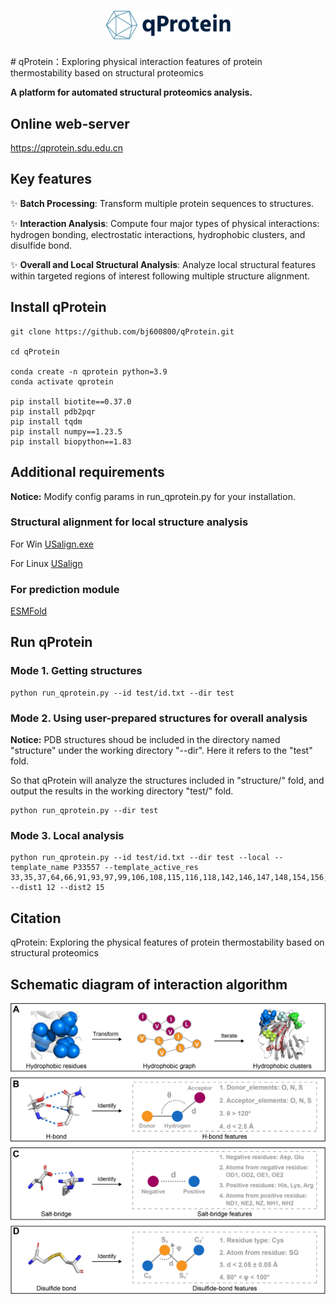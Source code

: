 <h1 align="center">
  <img src="logo-no-background.png" alt="Logo" width="200">
</h1>
# qProtein：Exploring physical interaction features of protein thermostability based on structural proteomics

**A platform for automated structural proteomics analysis.**

## Online web-server
https://qprotein.sdu.edu.cn

## Key features
:sparkles: **Batch Processing**: Transform multiple protein sequences to structures.

:sparkles: **Interaction Analysis**: Compute four major types of physical interactions: hydrogen bonding, electrostatic interactions, hydrophobic clusters, and disulfide bond.

:sparkles: **Overall and Local Structural Analysis**: Analyze local structural features within targeted regions of interest following multiple structure alignment.

## Install qProtein

```
git clone https://github.com/bj600800/qProtein.git

cd qProtein

conda create -n qprotein python=3.9
conda activate qprotein

pip install biotite==0.37.0 
pip install pdb2pqr
pip install tqdm
pip install numpy==1.23.5
pip install biopython==1.83
```

## Additional requirements
**Notice:**
Modify config params in run_qprotein.py for your installation.

### Structural alignment for local structure analysis ###
For Win
[USalign.exe](https://zhanggroup.org/US-align/bin/module/USalignWin64.zip)

For Linux
[USalign](https://zhanggroup.org/US-align/bin/module/USalignLinux64.zip)

### For prediction module ###
[ESMFold](https://github.com/facebookresearch/esm)


## Run qProtein
### Mode 1. Getting structures ###
```
python run_qprotein.py --id test/id.txt --dir test
```

### Mode 2. Using user-prepared structures for overall analysis ###
**Notice:**
PDB structures shoud be included in the directory named "structure" under the working directory "--dir". Here it refers to the "test" fold.

So that qProtein will analyze the structures included in "structure/" fold, and output the results in the working directory "test/" fold.

```
python run_qprotein.py --dir test
```

### Mode 3. Local analysis ###
```
python run_qprotein.py --id test/id.txt --dir test --local --template_name P33557 --template_active_res 33,35,37,64,66,91,93,97,99,106,108,115,116,118,142,146,147,148,154,156,158,191,197,199,200 --dist1 12 --dist2 15
```

## Citation
qProtein: Exploring the physical features of protein thermostability based on structural proteomics

## Schematic diagram of interaction algorithm
![Interaction algorithm](https://github.com/bj600800/qProtein/blob/main/interaction_algorithm.png)

